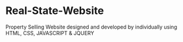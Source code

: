 # Real-State-Website
Property Selling Website designed and developed by individually using HTML, CSS, JAVASCRIPT &amp; JQUERY 
